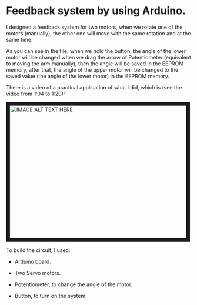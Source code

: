 # Feedback system by using Arduino.

I designed a feedback system for two motors, when we rotate one of the motors (manually), the other one will move with the same rotation and at the same time.

As you can see in the file, when we hold the button, the angle of the lower motor will be changed when we drag the arrow of Potentiometer (equivalent to moving the arm manually), then the angle will be saved in the EEPROM memory, after that, the angle of the upper motor will be changed to the saved value (the angle of the lower motor) in the EEPROM memory. 

There is a video of a practical application of what I did, which is (see the video from 1:04 to 1:20):

<a href="http://www.youtube.com/watch?feature=player_embedded&v=P15V3UwmXnc
" target="_blank"><img src="http://img.youtube.com/vi/P15V3UwmXnc/0.jpg" 
alt="IMAGE ALT TEXT HERE" width="480" height="360" border="10" /></a>

To build the circuit, I used:

- Arduino board.

- Two Servo motors.

- Potentiometer, to change the angle of the motor.

- Button, to turn on the system.
